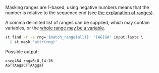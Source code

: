 Masking ranges are 1-based, using negative numbers means that the number is
relative to the sequence end (see [the explanation of ranges](ranges)).

A comma delimited list of ranges can be supplied, which may contain
variables, or the [whole range may be a variable](find#variables).

```sh
st find -r -a rng='{match_range(all)}' '[AG]GA' input.fasta \
  | st mask 'attr(rng)'
```

Possible output:

```
>seq464 rng=6:8,14:16
AGTTAagaCTTAAggaT
```
